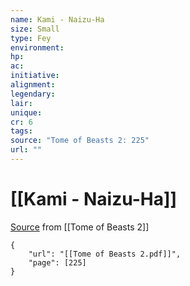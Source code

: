 ```yaml
---
name: Kami - Naizu-Ha
size: Small
type: Fey
environment: 
hp: 
ac: 
initiative: 
alignment: 
legendary: 
lair: 
unique: 
cr: 6
tags: 
source: "Tome of Beasts 2: 225"
url: ""
---
```

# [[Kami - Naizu-Ha]]

[Source](zotero://open-pdf/library/items/9UQIAB6R?page=225) from [[Tome of Beasts 2]]

```pdf
{
	"url": "[[Tome of Beasts 2.pdf]]",
	"page": [225]
}
```

